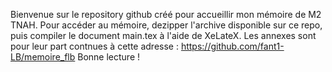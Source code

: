 Bienvenue sur le repository github créé pour accueillir mon mémoire de M2 TNAH.
Pour accéder au mémoire, dezipper l'archive disponible sur ce repo, puis compiler le document main.tex à l'aide de XeLateX.
Les annexes sont pour leur part contnues à cette adresse : https://github.com/fant1-LB/memoire_flb
Bonne lecture !
